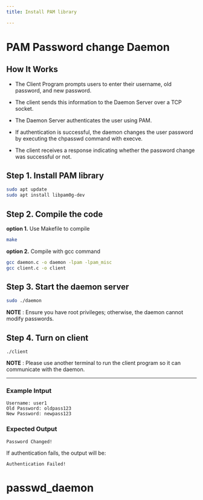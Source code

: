 ```yaml
---
title: Install PAM library

---
```


# PAM Password change Daemon 
## How It Works

- The Client Program prompts users to enter their username, old password, and new password.

- The client sends this information to the Daemon Server over a TCP socket.

- The Daemon Server authenticates the user using PAM.

- If authentication is successful, the daemon changes the user password by executing the chpasswd command with execve.

- The client receives a response indicating whether the password change was successful or not.


## Step 1. Install PAM library
```bash
sudo apt update
sudo apt install libpam0g-dev
```

## Step 2. Compile the code

**option 1.** Use Makefile to compile
```bash
make
```

**option 2.** Compile with gcc command
```bash
gcc daemon.c -o daemon -lpam -lpam_misc
gcc client.c -o client
```

## Step 3. Start the daemon server
```bash
sudo ./daemon
```
**NOTE** : Ensure you have root privileges; otherwise, the daemon cannot modify passwords.
## Step 4. Turn on client
```
./client
```
**NOTE** : Please use another terminal to run the client program so it can communicate with the daemon.


---
### Example Intput
```
Username: user1
Old Password: oldpass123
New Password: newpass123
```

### Expected Output
```
Password Changed!
```

If authentication fails, the output will be:
```
Authentication Failed!
```    
# passwd_daemon
